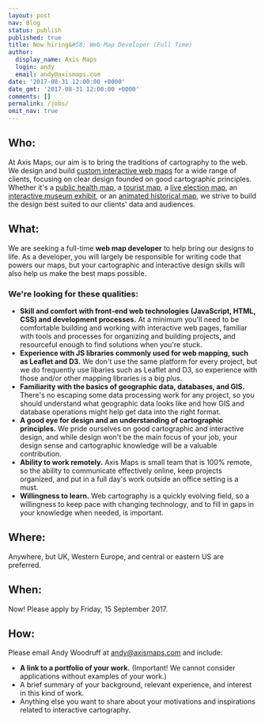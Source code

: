 ```yaml
---
layout: post
nav: Blog
status: publish
published: true
title: Now hiring&#58; Web Map Developer (Full Time)
author:
  display_name: Axis Maps
  login: andy
  email: andy@axismaps.com
date: '2017-08-31 12:00:00 +0000'
date_gmt: '2017-08-31 12:00:00 +0000'
comments: []
permalink: /jobs/
omit_nav: true
---
```


## Who:

At Axis Maps, our aim is to bring the traditions of cartography to the web. We design and build [custom interactive web maps]({{site.baseurl}}/projects) for a wide range of clients, focusing on clear design founded on good cartographic principles. Whether it's a [public health map]({{site.baseurl}}/projects/idph), a [tourist map]({{site.baseurl}}/projects/napa), a [live election map]({{site.baseurl}}/projects/egypt), an [interactive museum exhibit]({{site.baseurl}}/projects/bpl), or an [animated historical map]({{site.baseurl}}/projects/revolt), we strive to build the design best suited to our clients' data and audiences.

## What:

We are seeking a full-time **web map developer** to help bring our designs to life. As a developer, you will largely be responsible for writing code that powers our maps, but your cartographic and interactive design skills will also help us make the best maps possible.

<!--break-->

### We're looking for these qualities:

- **Skill and comfort with front-end web technologies (JavaScript, HTML, CSS) and development processes.** At a minimum you'll need to be comfortable building and working with interactive web pages, familiar with tools and processes for organizing and building projects, and resourceful enough to find solutions when you're stuck.
- **Experience with JS libraries commonly used for web mapping, such as Leaflet and D3.** We don't use the same platform for every project, but we do frequently use libaries such as Leaflet and D3, so experience with those and/or other mapping libraries is a big plus.
- **Familiarity with the basics of geographic data, databases, and GIS.** There's no escaping some data processing work for any project, so you should understand what geographic data looks like and how GIS and database operations might help get data into the right format.
- **A good eye for design and an understanding of cartographic principles.** We pride ourselves on good cartographic and interactive design, and while design won't be the main focus of your job, your design sense and cartographic knowledge will be a valuable contribution.
- **Ability to work remotely.** Axis Maps is small team that is 100% remote, so the ability to communicate effectively online, keep projects organized, and put in a full day's work outside an office setting is a must.
- **Willingness to learn.** Web cartography is a quickly evolving field, so a willingness to keep pace with changing technology, and to fill in gaps in your knowledge when needed, is important.

## Where:

Anywhere, but UK, Western Europe, and central or eastern US are preferred.

## When:

Now! Please apply by Friday, 15 September 2017.

## How:

Please email Andy Woodruff at [andy@axismaps.com](mailto:andy@axismaps.com) and include:

- **A link to a portfolio of your work.** (Important! We cannot consider applications without examples of your work.)
- A brief summary of your background, relevant experience, and interest in this kind of work.
- Anything else you want to share about your motivations and inspirations related to interactive cartography.